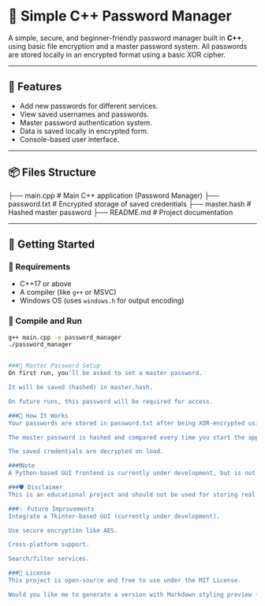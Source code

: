# 🔐 Simple C++ Password Manager

A simple, secure, and beginner-friendly password manager built in **C++**, using basic file encryption and a master password system. All passwords are stored locally in an encrypted format using a basic XOR cipher.

---

## 📁 Features

- Add new passwords for different services.
- View saved usernames and passwords.
- Master password authentication system.
- Data is saved locally in encrypted form.
- Console-based user interface.

---

## 📦 Files Structure

├── main.cpp # Main C++ application (Password Manager) 
├── password.txt # Encrypted storage of saved credentials 
├── master.hash # Hashed master password 
├── README.md # Project documentation

---

## 🚀 Getting Started

### 🔧 Requirements

- C++17 or above
- A compiler (like `g++` or MSVC)
- Windows OS (uses `windows.h` for output encoding)

### 🧪 Compile and Run

```bash
g++ main.cpp -o password_manager
./password_manager


###🔐 Master Password Setup
On first run, you'll be asked to set a master password.

It will be saved (hashed) in master.hash.

On future runs, this password will be required for access.

###🧠 How It Works
Your passwords are stored in password.txt after being XOR-encrypted using the master password.

The master password is hashed and compared every time you start the app.

The saved credentials are decrypted on load.

###❗️Note
A Python-based GUI frontend is currently under development, but is not yet integrated. The current version runs solely in the console.

###🛡️ Disclaimer
This is an educational project and should not be used for storing real passwords. XOR encryption and simple hash functions are not secure for production.

###✨ Future Improvements
Integrate a Tkinter-based GUI (currently under development).

Use secure encryption like AES.

Cross-platform support.

Search/filter services.

###📄 License
This project is open-source and free to use under the MIT License.

Would you like me to generate a version with Markdown styling preview (like emojis, colored titles,
